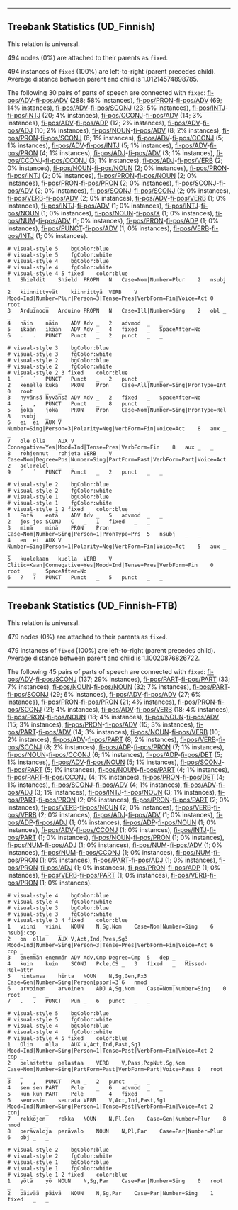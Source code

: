 

--------------------------------------------------------------------------------

## Treebank Statistics (UD_Finnish)

This relation is universal.

494 nodes (0%) are attached to their parents as `fixed`.

494 instances of `fixed` (100%) are left-to-right (parent precedes child).
Average distance between parent and child is 1.01214574898785.

The following 30 pairs of parts of speech are connected with `fixed`: [fi-pos/ADV]()-[fi-pos/ADV]() (288; 58% instances), [fi-pos/PRON]()-[fi-pos/ADV]() (69; 14% instances), [fi-pos/ADV]()-[fi-pos/SCONJ]() (23; 5% instances), [fi-pos/INTJ]()-[fi-pos/INTJ]() (20; 4% instances), [fi-pos/CCONJ]()-[fi-pos/ADV]() (14; 3% instances), [fi-pos/ADV]()-[fi-pos/ADP]() (12; 2% instances), [fi-pos/ADV]()-[fi-pos/ADJ]() (10; 2% instances), [fi-pos/NOUN]()-[fi-pos/ADV]() (8; 2% instances), [fi-pos/PRON]()-[fi-pos/SCONJ]() (6; 1% instances), [fi-pos/ADV]()-[fi-pos/CCONJ]() (5; 1% instances), [fi-pos/ADV]()-[fi-pos/INTJ]() (5; 1% instances), [fi-pos/ADV]()-[fi-pos/PRON]() (4; 1% instances), [fi-pos/ADJ]()-[fi-pos/ADV]() (3; 1% instances), [fi-pos/CCONJ]()-[fi-pos/CCONJ]() (3; 1% instances), [fi-pos/ADJ]()-[fi-pos/VERB]() (2; 0% instances), [fi-pos/NOUN]()-[fi-pos/NOUN]() (2; 0% instances), [fi-pos/PRON]()-[fi-pos/INTJ]() (2; 0% instances), [fi-pos/PRON]()-[fi-pos/NOUN]() (2; 0% instances), [fi-pos/PRON]()-[fi-pos/PRON]() (2; 0% instances), [fi-pos/SCONJ]()-[fi-pos/ADV]() (2; 0% instances), [fi-pos/SCONJ]()-[fi-pos/SCONJ]() (2; 0% instances), [fi-pos/VERB]()-[fi-pos/ADV]() (2; 0% instances), [fi-pos/ADV]()-[fi-pos/VERB]() (1; 0% instances), [fi-pos/INTJ]()-[fi-pos/ADV]() (1; 0% instances), [fi-pos/INTJ]()-[fi-pos/NOUN]() (1; 0% instances), [fi-pos/NOUN]()-[fi-pos/X]() (1; 0% instances), [fi-pos/NUM]()-[fi-pos/ADV]() (1; 0% instances), [fi-pos/PRON]()-[fi-pos/ADP]() (1; 0% instances), [fi-pos/PUNCT]()-[fi-pos/ADV]() (1; 0% instances), [fi-pos/VERB]()-[fi-pos/INTJ]() (1; 0% instances).


~~~ conllu
# visual-style 5	bgColor:blue
# visual-style 5	fgColor:white
# visual-style 4	bgColor:blue
# visual-style 4	fgColor:white
# visual-style 4 5 fixed	color:blue
1	Shieldit	Shield	PROPN	N	Case=Nom|Number=Plur	2	nsubj	_	_
2	kiinnittyvät	kiinnittyä	VERB	V	Mood=Ind|Number=Plur|Person=3|Tense=Pres|VerbForm=Fin|Voice=Act	0	root	_	_
3	Arduinoon	Arduino	PROPN	N	Case=Ill|Number=Sing	2	obl	_	_
4	näin	näin	ADV	Adv	_	2	advmod	_	_
5	ikään	ikään	ADV	Adv	_	4	fixed	_	SpaceAfter=No
6	.	.	PUNCT	Punct	_	2	punct	_	_

~~~


~~~ conllu
# visual-style 3	bgColor:blue
# visual-style 3	fgColor:white
# visual-style 2	bgColor:blue
# visual-style 2	fgColor:white
# visual-style 2 3 fixed	color:blue
1	´	´	PUNCT	Punct	_	2	punct	_	_
2	kenelle	kuka	PRON	Pron	Case=All|Number=Sing|PronType=Int	0	root	_	_
3	hyvänsä	hyvänsä	ADV	Adv	_	2	fixed	_	SpaceAfter=No
4	,	,	PUNCT	Punct	_	8	punct	_	_
5	joka	joka	PRON	Pron	Case=Nom|Number=Sing|PronType=Rel	8	nsubj	_	_
6	ei	ei	AUX	V	Number=Sing|Person=3|Polarity=Neg|VerbForm=Fin|Voice=Act	8	aux	_	_
7	ole	olla	AUX	V	Connegative=Yes|Mood=Ind|Tense=Pres|VerbForm=Fin	8	aux	_	_
8	rohjennut	rohjeta	VERB	V	Case=Nom|Degree=Pos|Number=Sing|PartForm=Past|VerbForm=Part|Voice=Act	2	acl:relcl	_	_
9	´	´	PUNCT	Punct	_	2	punct	_	_

~~~


~~~ conllu
# visual-style 2	bgColor:blue
# visual-style 2	fgColor:white
# visual-style 1	bgColor:blue
# visual-style 1	fgColor:white
# visual-style 1 2 fixed	color:blue
1	Entä	entä	ADV	Adv	_	5	advmod	_	_
2	jos	jos	SCONJ	C	_	1	fixed	_	_
3	minä	minä	PRON	Pron	Case=Nom|Number=Sing|Person=1|PronType=Prs	5	nsubj	_	_
4	en	ei	AUX	V	Number=Sing|Person=1|Polarity=Neg|VerbForm=Fin|Voice=Act	5	aux	_	_
5	kuolekaan	kuolla	VERB	V	Clitic=Kaan|Connegative=Yes|Mood=Ind|Tense=Pres|VerbForm=Fin	0	root	_	SpaceAfter=No
6	?	?	PUNCT	Punct	_	5	punct	_	_

~~~




--------------------------------------------------------------------------------

## Treebank Statistics (UD_Finnish-FTB)

This relation is universal.

479 nodes (0%) are attached to their parents as `fixed`.

479 instances of `fixed` (100%) are left-to-right (parent precedes child).
Average distance between parent and child is 1.10020876826722.

The following 45 pairs of parts of speech are connected with `fixed`: [fi-pos/ADV]()-[fi-pos/SCONJ]() (137; 29% instances), [fi-pos/PART]()-[fi-pos/PART]() (33; 7% instances), [fi-pos/NOUN]()-[fi-pos/NOUN]() (32; 7% instances), [fi-pos/PART]()-[fi-pos/SCONJ]() (29; 6% instances), [fi-pos/ADV]()-[fi-pos/ADV]() (27; 6% instances), [fi-pos/PRON]()-[fi-pos/PRON]() (21; 4% instances), [fi-pos/PRON]()-[fi-pos/SCONJ]() (21; 4% instances), [fi-pos/ADV]()-[fi-pos/VERB]() (18; 4% instances), [fi-pos/PRON]()-[fi-pos/NOUN]() (18; 4% instances), [fi-pos/NOUN]()-[fi-pos/ADV]() (15; 3% instances), [fi-pos/PRON]()-[fi-pos/ADV]() (15; 3% instances), [fi-pos/PART]()-[fi-pos/ADV]() (14; 3% instances), [fi-pos/NOUN]()-[fi-pos/VERB]() (10; 2% instances), [fi-pos/ADV]()-[fi-pos/PART]() (8; 2% instances), [fi-pos/VERB]()-[fi-pos/SCONJ]() (8; 2% instances), [fi-pos/ADP]()-[fi-pos/PRON]() (7; 1% instances), [fi-pos/NOUN]()-[fi-pos/CCONJ]() (6; 1% instances), [fi-pos/ADP]()-[fi-pos/DET]() (5; 1% instances), [fi-pos/ADV]()-[fi-pos/NOUN]() (5; 1% instances), [fi-pos/SCONJ]()-[fi-pos/PART]() (5; 1% instances), [fi-pos/NOUN]()-[fi-pos/PART]() (4; 1% instances), [fi-pos/PART]()-[fi-pos/CCONJ]() (4; 1% instances), [fi-pos/PRON]()-[fi-pos/DET]() (4; 1% instances), [fi-pos/SCONJ]()-[fi-pos/ADV]() (4; 1% instances), [fi-pos/ADV]()-[fi-pos/ADJ]() (3; 1% instances), [fi-pos/INTJ]()-[fi-pos/NOUN]() (3; 1% instances), [fi-pos/PART]()-[fi-pos/PRON]() (2; 0% instances), [fi-pos/PRON]()-[fi-pos/PART]() (2; 0% instances), [fi-pos/VERB]()-[fi-pos/NOUN]() (2; 0% instances), [fi-pos/VERB]()-[fi-pos/VERB]() (2; 0% instances), [fi-pos/ADJ]()-[fi-pos/ADV]() (1; 0% instances), [fi-pos/ADP]()-[fi-pos/ADJ]() (1; 0% instances), [fi-pos/ADP]()-[fi-pos/NOUN]() (1; 0% instances), [fi-pos/ADV]()-[fi-pos/CCONJ]() (1; 0% instances), [fi-pos/INTJ]()-[fi-pos/PART]() (1; 0% instances), [fi-pos/NOUN]()-[fi-pos/PRON]() (1; 0% instances), [fi-pos/NUM]()-[fi-pos/ADJ]() (1; 0% instances), [fi-pos/NUM]()-[fi-pos/ADV]() (1; 0% instances), [fi-pos/NUM]()-[fi-pos/CCONJ]() (1; 0% instances), [fi-pos/NUM]()-[fi-pos/PRON]() (1; 0% instances), [fi-pos/PART]()-[fi-pos/ADJ]() (1; 0% instances), [fi-pos/PRON]()-[fi-pos/ADJ]() (1; 0% instances), [fi-pos/PRON]()-[fi-pos/ADP]() (1; 0% instances), [fi-pos/VERB]()-[fi-pos/PART]() (1; 0% instances), [fi-pos/VERB]()-[fi-pos/PRON]() (1; 0% instances).


~~~ conllu
# visual-style 4	bgColor:blue
# visual-style 4	fgColor:white
# visual-style 3	bgColor:blue
# visual-style 3	fgColor:white
# visual-style 3 4 fixed	color:blue
1	viini	viini	NOUN	N,Sg,Nom	Case=Nom|Number=Sing	6	nsubj:cop	_	_
2	on	olla	AUX	V,Act,Ind,Pres,Sg3	Mood=Ind|Number=Sing|Person=3|Tense=Pres|VerbForm=Fin|Voice=Act	6	cop	_	_
3	enemmän	enemmän	ADV	Adv,Cmp	Degree=Cmp	5	dep	_	_
4	kuin	kuin	SCONJ	Pcle,CS	_	3	fixed	_	Missed-Rel=attr
5	hintansa	hinta	NOUN	N,Sg,Gen,Px3	Case=Gen|Number=Sing|Person[psor]=3	6	nmod	_	_
6	arvoinen	arvoinen	ADJ	A,Sg,Nom	Case=Nom|Number=Sing	0	root	_	_
7	.	.	PUNCT	Pun	_	6	punct	_	_

~~~


~~~ conllu
# visual-style 5	bgColor:blue
# visual-style 5	fgColor:white
# visual-style 4	bgColor:blue
# visual-style 4	fgColor:white
# visual-style 4 5 fixed	color:blue
1	Olin	olla	AUX	V,Act,Ind,Past,Sg1	Mood=Ind|Number=Sing|Person=1|Tense=Past|VerbForm=Fin|Voice=Act	2	cop	_	_
2	pelastettu	pelastaa	VERB	V,Pass,PcpNut,Sg,Nom	Case=Nom|Number=Sing|PartForm=Past|VerbForm=Part|Voice=Pass	0	root	_	_
3	,	,	PUNCT	Pun	_	2	punct	_	_
4	sen	sen	PART	Pcle	_	6	advmod	_	_
5	kun	kun	PART	Pcle	_	4	fixed	_	_
6	seurasin	seurata	VERB	V,Act,Ind,Past,Sg1	Mood=Ind|Number=Sing|Person=1|Tense=Past|VerbForm=Fin|Voice=Act	2	conj	_	_
7	rekkojen	rekka	NOUN	N,Pl,Gen	Case=Gen|Number=Plur	8	nmod	_	_
8	perävaloja	perävalo	NOUN	N,Pl,Par	Case=Par|Number=Plur	6	obj	_	_

~~~


~~~ conllu
# visual-style 2	bgColor:blue
# visual-style 2	fgColor:white
# visual-style 1	bgColor:blue
# visual-style 1	fgColor:white
# visual-style 1 2 fixed	color:blue
1	yötä	yö	NOUN	N,Sg,Par	Case=Par|Number=Sing	0	root	_	_
2	päivää	päivä	NOUN	N,Sg,Par	Case=Par|Number=Sing	1	fixed	_	_

~~~


